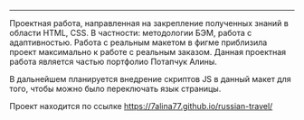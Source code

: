 ------
Проектная работа, направленная на закрепление полученных знаний в области HTML, CSS. В частности:  методологии БЭМ, работа с адаптивностью. Работа с реальным макетом в фигме приблизила проект максимально к работе с реальным заказом. Данная проектная работа является частью портфолио Потапчук Алины.  
  
    
В дальнейшем планируется внедрение скриптов JS в данный макет для того, чтобы можно было переключать язык страницы.

Проект находится по ссылке https://7alina77.github.io/russian-travel/